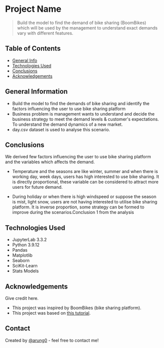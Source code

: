 # Project Name
> Build the model to find the demand of bike sharing (BoomBikes) which will be used by the management to understand exact demands vary with different features.


## Table of Contents
* [General Info](#general-information)
* [Technologies Used](#technologies-used)
* [Conclusions](#conclusions)
* [Acknowledgements](#acknowledgements)

<!-- You can include any other section that is pertinent to your problem -->

## General Information
- Build the model to find the demands of bike sharing and identify the factors influencing the user to use bike sharing platform
- Business problem is management wants to understand and decide the business strategy to meet the demand levels & customer's expectations. To understand the demand dynamics of a new market.
- day.csv dataset is used to analyse this scenario.

<!-- You don't have to answer all the questions - just the ones relevant to your project. -->

## Conclusions
We derived few factors influencing the user to use bike sharing platform and the variables which affects the demand.

- Temperature and the seasons are like winter, summer and when there is working day, week days, users has high interested to use bike sharing. It is directly proportional, these variable can be considered to attract more users for future demand.

- During holiday or when there is high windspeed or suppose the season is mist, light snow, users are not having interested to utilise bike sharing platform. It is inverse proportion, some strategy can be formed to improve during the scenarios.Conclusion 1 from the analysis

<!-- You don't have to answer all the questions - just the ones relevant to your project. -->


## Technologies Used
- JupyterLab 3.3.2
- Python 3.9.12
- Pandas
- Matplotlib
- Seaborn
- SciKit-Learn
- Stats Models

<!-- As the libraries versions keep on changing, it is recommended to mention the version of library used in this project -->

## Acknowledgements
Give credit here.
- This project was inspired by BoomBikes (bike sharing platform).
- This project was based on [this tutorial](https://drive.google.com/drive/folders/1_GhtF0FpyepLFWLqfwDrOmIuQtGRFdHL).


## Contact
Created by [@arung0](https://github.com/arung0) - feel free to contact me!


<!-- Optional -->
<!-- ## License -->
<!-- This project is open source and available under the [... License](). -->

<!-- You don't have to include all sections - just the one's relevant to your project -->